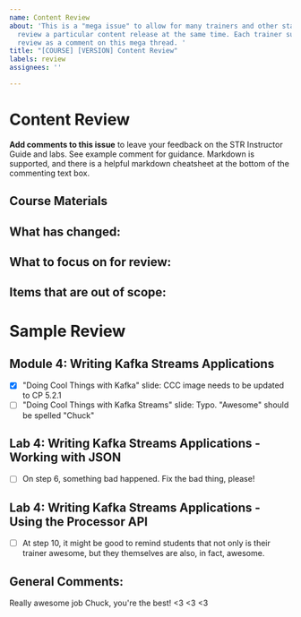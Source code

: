 ```yaml
---
name: Content Review
about: 'This is a "mega issue" to allow for many trainers and other stakeholders to
  review a particular content release at the same time. Each trainer submits their
  review as a comment on this mega thread. '
title: "[COURSE] [VERSION] Content Review"
labels: review
assignees: ''

---
```


# Content Review

**Add comments to this issue** to leave your feedback on the STR Instructor Guide and labs. See example comment for guidance. Markdown is supported, and there is a helpful markdown cheatsheet at the bottom of the commenting text box.


## Course Materials

## What has changed:

## What to focus on for review:

## Items that are out of scope:

# Sample Review

## Module 4: Writing Kafka Streams Applications

- [x] "Doing Cool Things with Kafka" slide: CCC image needs to be updated to CP 5.2.1
- [ ] "Doing Cool Things with Kafka Streams" slide: Typo. "Awesome" should be spelled "Chuck"

## Lab 4: Writing Kafka Streams Applications - Working with JSON

- [ ] On step 6, something bad happened. Fix the bad thing, please!

## Lab 4: Writing Kafka Streams Applications - Using the Processor API

- [ ] At step 10, it might be good to remind students that not only is their trainer awesome, but they themselves are also, in fact, awesome.

## General Comments:

Really awesome job Chuck, you're the best! <3 <3 <3
